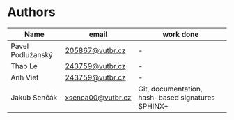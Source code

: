 # Authors

| Name | email | work done |
|------|-------|-----------|
|Pavel Podlužanský | 205867@vutbr.cz | - |
|Thao Le | 243759@vutbr.cz | - |
|Anh Viet | 243759@vutbr.cz | - |
|Jakub Senčák | xsenca00@vutbr.cz | Git, documentation, hash-based signatures SPHINX+ |
